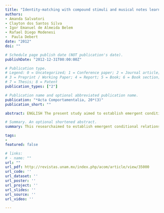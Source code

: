 ```yaml
---
title: "Identity-matching with compound stimuli and musical notes learning (original in Portuguese)"
authors:
- Amanda Salvatori
- Clayton dos Santos Silva
- Igor Emanuel de Almeida Belem
- Rafael Diego Modenesi
-  Paula Debert
date: "2012"
doi: ""

# Schedule page publish date (NOT publication's date).
publishDate: "2012-12-31T00:00:00Z"

# Publication type.
# Legend: 0 = Uncategorized; 1 = Conference paper; 2 = Journal article;
# 3 = Preprint / Working Paper; 4 = Report; 5 = Book; 6 = Book section;
# 7 = Thesis; 8 = Patent
publication_types: ["2"]

# Publication name and optional abbreviated publication name.
publication: "*Acta Comportamentalia, 20*(3)"
publication_short: ""

abstract: ENGLISH The present study aimed to establish emergent conditional relations between the written name of the musical notes (A – do, fa, and si), their representations in the musical stave (B) and the sounds of musical notes on the piano (C) and the flute (C’). Five undergraduate students were submitted to an identity matching-tosample training with compound sample and compound comparison stimuli (AB-AB). The sample stimuli were A1B1, A2B2 and A3B3 and the comparison stimuli were A1B1, A1B2, A1B3, A2B1, A2B2, A2B3, A3B1, A3B2 and A3B3. The task was performed on a computer. A sample stimulus was presented in each trial with a comparison stimulus identical to the sample and other two comparison stimuli. Responses to the comparison stimulus identical to the sample stimulus were followed by the presentation of a “Smile” and the addition of 10 points to the counter-point. The learning criterion was 100% of correct responses in an 18 trials session. Then, participants were submitted to B-A emergent test. In this test, the sample stimuli were A1, A2 or A3 and comparison stimuli were B1, B2 and B3. Then in the AC-B Test, new stimuli (C) were added to the sample. On this phase, the sample stimulus was the written name of the musical notes and the sound of the respective musical note (A1C1, A2C2 or A3C3). The comparison stimuli were B1, B2 and B3. Then, the C-A Test evaluated whether new conditional relations between the written name and the sound of the musical notes emerged. At the end, a generalization test evaluated the extent of conditional control with new auditory stimuli (C’1, C’2 or C’3 - musical notes on the flute) and the written name of the musical notes (A1, A2 and A3). All participants met the criterion of the identity matching-to-sample training within one session of 18 trials. Four of five participants had 100% of correct responses on A-B Test and AC-B Test. On the C-A Test the same four participants reached a high level of correct responses (83,3% to 100%) and in the generalization test, all participants reached a high level of correct responses (above 88%). Therefore, four of five participants showed results that indicate the establishment of emergent conditional relations between the written name of the musical notes, their representations in the musical score and the respective sounds on the piano and the flute. Therefore, the identity matching training with compound sample and comparison is effective to establish emergent conditional relations in musical notes learning.

# Summary. An optional shortened abstract.
summary: This researchaimed to establish emergent conditional relations between the written name of the musical notes , their representations in the musical stave and the sounds of musical notes on the piano

tags:
- 
featured: false

# links:
# - name: ""
url: ""
url_pdf: http://revistas.unam.mx/index.php/acom/article/view/35000
url_code: ''
url_dataset: ''
url_poster: ''
url_project: ''
url_slides: ''
url_source: ''
url_video: ''

---
```




